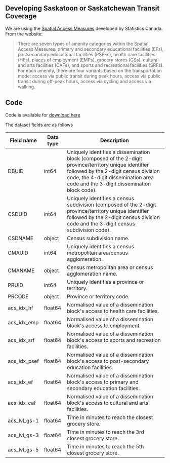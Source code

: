 ## Developing Saskatoon or Saskatchewan Transit Coverage 

We are using the [Spatial Access Measures](https://www150.statcan.gc.ca/n1/pub/27-26-0001/272600012023001-eng.htm) developed by Statistics Canada. From the website: 

> There are seven types of amenity categories within the Spatial Access Measures: primary and secondary educational facilities (EFs), postsecondary educational facilities (PSEFs), health care facilities (HFs), places of employment (EMPs), grocery stores (GSs), cultural and arts facilities (CAFs), and sports and recreational facilities (SRFs). For each amenity, there are four variants based on the transportation mode: access via public transit during peak hours, access via public transit during off-peak hours, access via cycling and access via walking.

## Code 

Code is available for [download here](https://github.com/walkabilly/transit_coverage_sk/blob/main/transit_coverage_sk.md)

The dataset fields are as follows

| Field name      | Data type | Description                                                                                                            |
|-----------------|-----------|------------------------------------------------------------------------------------------------------------------------|
| DBUID           | int64     | Uniquely identifies a dissemination block (composed of the 2-digit province/territory unique identifier followed by the 2-digit census division code, the 4-digit dissemination area code and the 3-digit dissemination block code). |
| CSDUID          | int64     | Uniquely identifies a census subdivision (composed of the 2-digit province/territory unique identifier followed by the 2-digit census division code and the 3-digit census subdivision code). |
| CSDNAME         | object    | Census subdivision name.                                                                                              |
| CMAUID          | int64     | Uniquely identifies a census metropolitan area/census agglomeration.                                                  |
| CMANAME         | object    | Census metropolitan area or census agglomeration name.                                                               |
| PRUID           | int64     | Uniquely identifies a province or territory.                                                                         |
| PRCODE          | object    | Province or territory code.                                                                                          |
| acs_idx_hf      | float64   | Normalised value of a dissemination block's access to health care facilities.                                        |
| acs_idx_emp     | float64   | Normalised value of a dissemination block's access to employment.                                                    |
| acs_idx_srf     | float64   | Normalised value of a dissemination block's access to sports and recreation facilities.                              |
| acs_idx_psef    | float64   | Normalised value of a dissemination block's access to post-secondary education facilities.                          |
| acs_idx_ef      | float64   | Normalised value of a dissemination block's access to primary and secondary education facilities.                   |
| acs_idx_caf     | float64   | Normalised value of a dissemination block's access to cultural and arts facilities.                                  |
| acs_lvl_gs-1    | float64   | Time in minutes to reach the closest grocery store.                                                                 |
| acs_lvl_gs-3    | float64   | Time in minutes to reach the 3rd closest grocery store.                                                             |
| acs_lvl_gs-5    | float64   | Time in minutes to reach the 5th closest grocery store.                                                             |
